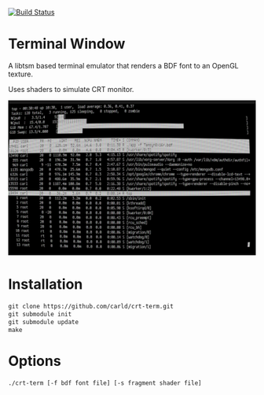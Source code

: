 [![Build Status](https://travis-ci.org/carld/crt-term.png?branch=master)](https://travis-ci.org/carld/crt-term)

# Terminal Window

A libtsm based terminal emulator that renders a BDF font to an OpenGL texture.

Uses shaders to simulate CRT monitor.

![Screenshot](/screen02.png?raw=true)

# Installation

    git clone https://github.com/carld/crt-term.git
    git submodule init
    git submodule update
    make

# Options

    ./crt-term [-f bdf font file] [-s fragment shader file]

